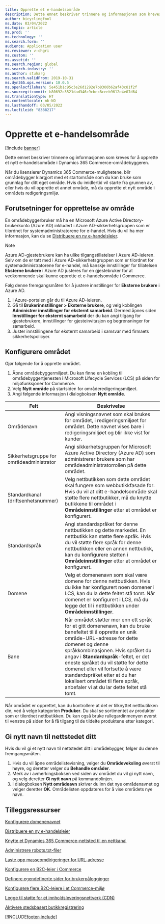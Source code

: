 ```yaml
---
title: Opprette et e-handelsområde
description: Dette emnet beskriver trinnene og informasjonen som kreves for å opprette et nytt e-handelsområde i Dynamics 365 Commerce-områdebyggeren.
author: bicyclingfool
ms.date: 03/04/2022
ms.topic: article
ms.prod: ''
ms.technology: ''
ms.search.form: ''
audience: Application user
ms.reviewer: v-chgri
ms.custom: ''
ms.assetid: ''
ms.search.region: global
ms.search.industry: ''
ms.author: stuharg
ms.search.validFrom: 2019-10-31
ms.dyn365.ops.version: 10.0.5
ms.openlocfilehash: 5e451b1c95c3e26d1292e7b8300b62af43c81f2f
ms.sourcegitcommit: b80692c3521dad346c9cbec8ceeb9612e4e07d64
ms.translationtype: HT
ms.contentlocale: nb-NO
ms.lasthandoff: 03/05/2022
ms.locfileid: "8388217"
---
```

# <a name="create-an-e-commerce-site"></a>Opprette et e-handelsområde

[!include [banner](includes/banner.md)]

Dette emnet beskriver trinnene og informasjonen som kreves for å opprette et nytt e-handelsområde i Dynamics 365 Commerce-områdebyggeren.

Når du lisensierer Dynamics 365 Commerce-mulighetene, blir områdebygger klargjort med et startområde som du kan bruke som grunnlag for ditt eget område. Hvis du imidlertid vil starte fra grunnen av, eller hvis du vil opprette et annet område, må du opprette et nytt område i områdets redigeringsmiljø. 

## <a name="site-creation-prerequisites"></a>Forutsetninger for opprettelse av område

En områdebyggerbruker må ha en Microsoft Azure Active Directory-brukerkonto (Azure AD) inkludert i Azure AD-sikkerhetsgruppen som er tilordnet for systemadministratorene for e-handel. Hvis du vil ha mer informasjon, kan du se [Distribuere en ny e-handelsleier](deploy-ecommerce-site.md).

> [!NOTE]
> Azure AD-gjestebrukere kan ha ulike tilgangstillatelser i Azure AD-leieren. Selv om de er tatt med i Azure AD-sikkerhetsgruppen som er tilordnet for systemadministratorene for e-handel, må kanskje innstillinger for tillatelsen **Eksterne brukere** i Azure AD justeres for en gjestebruker for at vedkommende skal kunne opprette et e-handelsområde i Commerce. 

Følg denne fremgangsmåten for å justere innstillinger for **Eksterne brukere** i Azure AD.

1. I Azure-portalen går du til Azure AD-leieren.
1. Gå til **Brukerinnstillinger \> Eksterne brukere**, og velg koblingen **Administrer innstillinger for eksternt samarbeid**. Dermed åpnes siden **Innstillinger for eksternt samarbeid** der du kan angi tilgang for gjestebrukere, innstillinger for gjesteinvitasjon og begrensninger for samarbeid. 
1. Juster innstillingene for eksternt samarbeid i samsvar med firmaets sikkerhetspolicyer. 

## <a name="set-up-your-site"></a>Konfigurere området

Gjør følgende for å opprette området.

1. Åpne områdebyggermiljøet. Du kan finne en kobling til områdebyggertjenesten i Microsoft Lifecycle Services (LCS) på siden for miljøfunksjoner for Commerce.
1. Velg **Nytt område** på startsiden for områderedigeringsmiljøet.
1. Angi følgende informasjon i dialogboksen **Nytt område**.

| Felt                               | Beskrivelse |
|-------------------------------------|-------------|
| Områdenavn                           | Angi visningsnavnet som skal brukes for området, i redigeringsmiljøet for området. Dette navnet vises bare i redigeringsmiljøet og blir ikke vist for kunder. |
| Sikkerhetsgruppe for områdeadministrator | Angi sikkerhetsgruppen for Microsoft Azure Active Directory (Azure AD) som administrerer brukere som har områdeadministratorrollen på dette området. |
| Standardkanal (driftsenhetsnummer) | Velg nettbutikken som dette området skal fungere som webbutikkfasade for. Hvis du vil at ditt e-handelsområde skal støtte flere nettbutikker, må du knytte butikkene til området i **Områdeinnstillinger** etter at området er konfigurert. |
| Standardspråk                            | Angi standardspråket for denne nettbutikken og dette markedet. En nettbutikk kan støtte flere språk. Hvis du vil støtte flere språk for denne nettbutikken eller en annen nettbutikk, kan du konfigurere støtten i **Områdeinnstillinger** etter at området er konfigurert.  |
| Domene                              | Velg et domenenavn som skal være domene for denne nettbutikken. Hvis du ikke har konfigurert noen domener i LCS, kan du la dette feltet stå tomt. Når domenet er konfigurert i LCS, må du legge det til i nettbutikken under **Områdeinnstillinger**.  |
| Bane                              | Når området støtter mer enn ett språk for et gitt domenenavn, kan du bruke banefeltet til å opprette en unik område-URL-adresse for dette domenet og denne språkkombinasjonen. Hvis språket du angav i **Standardspråk**-feltet, er det eneste språket du vil støtte for dette domenet eller vil fortsette å være standardspråket etter at du har lokalisert området til flere språk, anbefaler vi at du lar dette feltet stå tomt. |

Når området er opprettet, kan du kontrollere at det er tilknyttet nettbutikken din, ved å velge kategorien **Produker**. Du skal se sortimentet av produkter som er tilordnet nettbutikken. Du kan også bruke rullegardinmenyen øverst til venstre på siden for å få tilgang til de tildelte produktene etter kategori.

## <a name="rename-your-site"></a>Gi nytt navn til nettstedet ditt

Hvis du vil gi et nytt navn til nettstedet ditt i områdebygger, følger du denne fremgangsmåten.

1. Hvis du vil åpne områdelistevisning, velger du **Områdeveksling** øverst til høyre, og deretter velger du **Behandle områder**. 
1. Merk av i avmerkingsboksen ved siden av området du vil gi nytt navn, og velg deretter **Gi nytt navn** på kommandolinjen.
1. I dialogboksen **Nytt områdeavn** skriver du inn det nye områdenavnet og velger deretter **OK**. Områdelisten oppdateres for å vise områdets nye navn.

## <a name="additional-resources"></a>Tilleggsressurser

[Konfigurere domenenavnet](configure-your-domain-name.md)

[Distribuere en ny e-handelsleier](deploy-ecommerce-site.md)

[Knytte et Dynamics 365 Commerce-nettsted til en nettkanal](associate-site-online-store.md)

[Administrere robots.txt-filer](manage-robots-txt-files.md)

[Laste opp masseomdirigeringer for URL-adresse](upload-bulk-redirects.md)

[Konfigurere en B2C-leier i Commerce](set-up-B2C-tenant.md)

[Definere egendefinerte sider for brukerpålogginger](custom-pages-user-logins.md)

[Konfigurere flere B2C-leiere i et Commerce-miljø](configure-multi-B2C-tenants.md)

[Legge til støtte for et innholdsleveringsnettverk (CDN)](add-cdn-support.md)

[Aktivere stedsbasert butikkregistrering](enable-store-detection.md)


[!INCLUDE[footer-include](../includes/footer-banner.md)]
